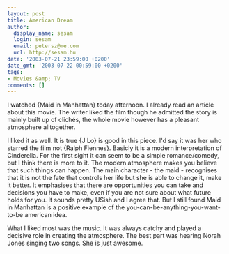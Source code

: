 ```yaml
---
layout: post
title: American Dream
author:
  display_name: sesam
  login: sesam
  email: petersz@me.com
  url: http://sesam.hu
date: '2003-07-21 23:59:00 +0200'
date_gmt: '2003-07-22 00:59:00 +0200'
tags:
- Movies &amp; TV
comments: []
---
```


I watched {Maid in Manhattan} today afternoon. I already read an article about this movie. The writer liked the film though he admitted the story is mainly built up of clichés, the whole movie however has a pleasant atmosphere alltogether.

I liked it as well. It is true {J Lo} is good in this piece. I'd say it was her who starred the film not {Ralph Fiennes}. Basicly it is a modern interpretation of Cinderella. For the first sight it can seem to be a simple romance/comedy, but I think there is more to it. The modern atmosphere makes you believe that such things can happen. The main character - the maid - recognises that it is not the fate that controls her life but she is able to change it, make it better. It emphasises that there are opportunities you can take and decisions you have to make, even if you are not sure about what future holds for you. It sounds pretty USish and I agree that. But I still found Maid in Manhattan is a positive example of the you-can-be-anything-you-want-to-be american idea.

What I liked most was the music. It was always catchy and played a decisive role in creating the atmosphere. The best part was hearing Norah Jones singing two songs. She is just awesome.
